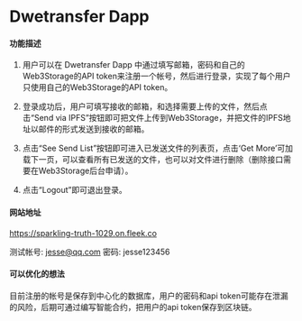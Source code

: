 # Dwetransfer Dapp

#### 功能描述

1. 用户可以在 Dwetransfer Dapp 中通过填写邮箱，密码和自己的Web3Storage的API token来注册一个帐号，然后进行登录，实现了每个用户只使用自己的Web3Storage的API token。

2. 登录成功后，用户可填写接收的邮箱，和选择需要上传的文件，然后点击“Send via IPFS”按钮即可把文件上传到Web3Storage，并把文件的IPFS地址以邮件的形式发送到接收的邮箱。

3. 点击“See Send List”按钮即可进入已发送文件的列表页，点击‘Get More’可加载下一页，可以查看所有已发送的文件，也可以对文件进行删除（删除接口需要在Web3Storage后台申请）。

4. 点击“Logout”即可退出登录。

#### 网站地址 

https://sparkling-truth-1029.on.fleek.co

测试帐号: jesse@qq.com   密码: jesse123456 

#### 可以优化的想法

目前注册的帐号是保存到中心化的数据库，用户的密码和api token可能存在泄漏的风险，后期可通过编写智能合约，把用户的api token保存到区块链。
